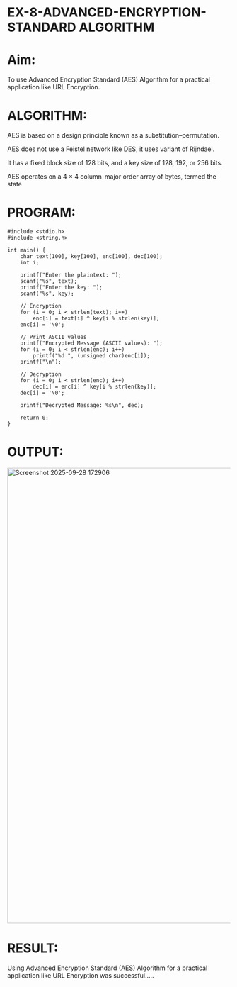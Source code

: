 # EX-8-ADVANCED-ENCRYPTION-STANDARD ALGORITHM

# Aim:
To use Advanced Encryption Standard (AES) Algorithm for a practical application like URL Encryption.

# ALGORITHM:
AES is based on a design principle known as a substitution–permutation.

AES does not use a Feistel network like DES, it uses variant of Rijndael.

It has a fixed block size of 128 bits, and a key size of 128, 192, or 256 bits.

AES operates on a 4 × 4 column-major order array of bytes, termed the state

# PROGRAM:

```
#include <stdio.h>
#include <string.h>

int main() {
    char text[100], key[100], enc[100], dec[100];
    int i;
    
    printf("Enter the plaintext: ");
    scanf("%s", text);
    printf("Enter the key: ");
    scanf("%s", key);

    // Encryption
    for (i = 0; i < strlen(text); i++)
        enc[i] = text[i] ^ key[i % strlen(key)];
    enc[i] = '\0';

    // Print ASCII values
    printf("Encrypted Message (ASCII values): ");
    for (i = 0; i < strlen(enc); i++)
        printf("%d ", (unsigned char)enc[i]);
    printf("\n");

    // Decryption
    for (i = 0; i < strlen(enc); i++)
        dec[i] = enc[i] ^ key[i % strlen(key)];
    dec[i] = '\0';

    printf("Decrypted Message: %s\n", dec);

    return 0;
}

```
# OUTPUT:


<img width="1707" height="1028" alt="Screenshot 2025-09-28 172906" src="https://github.com/user-attachments/assets/a3e7ae5d-1843-4206-84c7-4fcdf5168214" />


# RESULT:

 Using Advanced Encryption Standard (AES) Algorithm for a practical application like URL Encryption was successful.....

